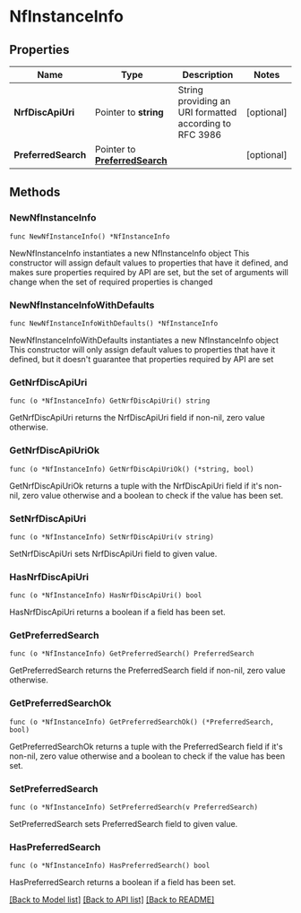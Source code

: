 # NfInstanceInfo

## Properties

Name | Type | Description | Notes
------------ | ------------- | ------------- | -------------
**NrfDiscApiUri** | Pointer to **string** | String providing an URI formatted according to RFC 3986 | [optional] 
**PreferredSearch** | Pointer to [**PreferredSearch**](PreferredSearch.md) |  | [optional] 

## Methods

### NewNfInstanceInfo

`func NewNfInstanceInfo() *NfInstanceInfo`

NewNfInstanceInfo instantiates a new NfInstanceInfo object
This constructor will assign default values to properties that have it defined,
and makes sure properties required by API are set, but the set of arguments
will change when the set of required properties is changed

### NewNfInstanceInfoWithDefaults

`func NewNfInstanceInfoWithDefaults() *NfInstanceInfo`

NewNfInstanceInfoWithDefaults instantiates a new NfInstanceInfo object
This constructor will only assign default values to properties that have it defined,
but it doesn't guarantee that properties required by API are set

### GetNrfDiscApiUri

`func (o *NfInstanceInfo) GetNrfDiscApiUri() string`

GetNrfDiscApiUri returns the NrfDiscApiUri field if non-nil, zero value otherwise.

### GetNrfDiscApiUriOk

`func (o *NfInstanceInfo) GetNrfDiscApiUriOk() (*string, bool)`

GetNrfDiscApiUriOk returns a tuple with the NrfDiscApiUri field if it's non-nil, zero value otherwise
and a boolean to check if the value has been set.

### SetNrfDiscApiUri

`func (o *NfInstanceInfo) SetNrfDiscApiUri(v string)`

SetNrfDiscApiUri sets NrfDiscApiUri field to given value.

### HasNrfDiscApiUri

`func (o *NfInstanceInfo) HasNrfDiscApiUri() bool`

HasNrfDiscApiUri returns a boolean if a field has been set.

### GetPreferredSearch

`func (o *NfInstanceInfo) GetPreferredSearch() PreferredSearch`

GetPreferredSearch returns the PreferredSearch field if non-nil, zero value otherwise.

### GetPreferredSearchOk

`func (o *NfInstanceInfo) GetPreferredSearchOk() (*PreferredSearch, bool)`

GetPreferredSearchOk returns a tuple with the PreferredSearch field if it's non-nil, zero value otherwise
and a boolean to check if the value has been set.

### SetPreferredSearch

`func (o *NfInstanceInfo) SetPreferredSearch(v PreferredSearch)`

SetPreferredSearch sets PreferredSearch field to given value.

### HasPreferredSearch

`func (o *NfInstanceInfo) HasPreferredSearch() bool`

HasPreferredSearch returns a boolean if a field has been set.


[[Back to Model list]](../README.md#documentation-for-models) [[Back to API list]](../README.md#documentation-for-api-endpoints) [[Back to README]](../README.md)


